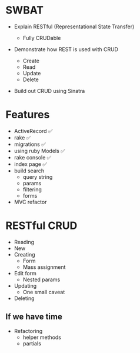 # SWBAT
* Explain RESTful (Representational State Transfer)
  - Fully CRUDable

* Demonstrate how REST is used with CRUD
  - Create  
  - Read
  - Update
  - Delete

* Build out CRUD using Sinatra

# Features
  * ActiveRecord ✅
  * rake ✅
  * migrations ✅
  * using ruby Models ✅
  * rake console ✅
  * index page ✅
  * build search
    * query string
    * params
    * filtering
    * forms
  * MVC refactor

# RESTful CRUD
* Reading
* New
* Creating
  * Form
  * Mass assignment
* Edit form
  * Nested params
* Updating
  * One small caveat
* Deleting

## If we have time
* Refactoring
  * helper methods
  * partials

